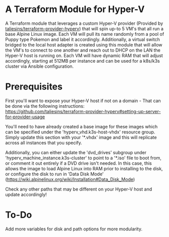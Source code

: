 # A Terraform Module for Hyper-V
A Terraform module that leverages a custom Hyper-V provider (Provided by [taliesins/terraform-provider-hyperv](https://github.com/taliesins/terraform-provider-hyperv)) that will spin up-to 5 VM's that all run a base Alpine Linux image. Each VM will pull its name randomly from a pool of Puppy type Pokemon and label it accordingly. Additionally, a virtual switch bridged to the local host adapter is created using this module that will allow the VM's to connect to one another and reach out to DHCP on the LAN the Hyper-V host is running on. Each VM will have dynamic RAM that will adjust accordingly, starting at 512MB per instance and can be used for a k8s/k3s cluster via Ansible configuration.

# Prerequisites

First you'll want to expose your Hyper-V host if not on a domain - That can be done via the following instructions: https://github.com/taliesins/terraform-provider-hyperv#setting-up-server-for-provider-usage

You'll need to have already created a base image for these images which can be specified under the 'hyperv_vhd.k3s-host-vhdx' resource group. Simply update this section with your '*.vhdx' image and this will replicate across all instances that you specify.

Additionally, you can either update the 'dvd_drives' subgroup under 'hyperv_machine_instance.k3s-cluster' to point to a '*.iso' file to boot from, or comment it out entirely if a DVD drive isn't needed. In this case, this allows the image to load Alpine Linux into RAM prior to installing to the disk, or configure the disk to run in 'Data Disk Mode' (https://wiki.alpinelinux.org/wiki/Installation#Data_Disk_Mode)

Check any other paths that may be different on your Hyper-V host and update accordingly!

# To-Do

Add more variables for disk and path options for more modularity.
